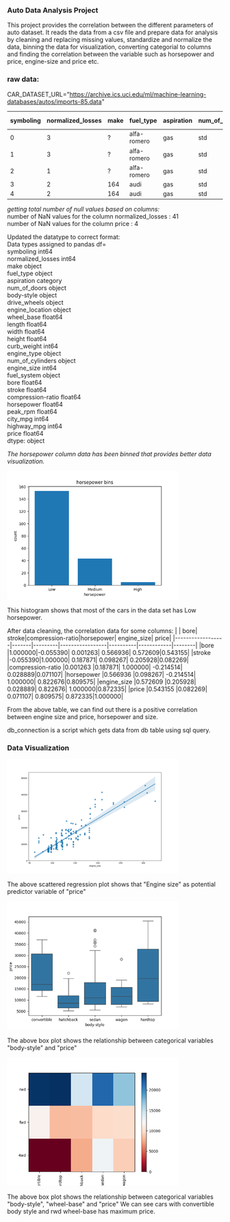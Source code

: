 ### Auto Data Analysis Project
This project provides the correlation between the different parameters of auto dataset. It reads the data from a csv file
and prepare data for analysis by cleaning and replacing missing values, standardize and normalize the data, binning the data
for visualization, converting categorial to columns and finding the correlation between the variable such as horsepower and price,
engine-size and price etc.

### raw data:
CAR_DATASET_URL="https://archive.ics.uci.edu/ml/machine-learning-databases/autos/imports-85.data"  

   |symboling| normalized_losses|make      |fuel_type| aspiration| num_of_doors|  ... |compression-ratio| horsepower| peak_rpm | city_mpg|highway_mpg|price
   |---------|------------------|----------|---------|-----------|-------------|------|-----------------|-----------|----------|---------|----------|---------|
0  |       3 |               ?  |alfa-romero|     gas|       std |        two  |...   |           9.0   |    111    | 5000     |  21     |     27   |13495
1  |       3 |               ?  |alfa-romero|     gas|       std |        two  |...   |           9.0   |    111    | 5000     |  21     |     27   |16500
2  |       1 |               ?  |alfa-romero|     gas|       std |        two  |...   |           9.0   |    154    | 5000     |  19     |     26   |16500
3  |       2 |             164  |      audi |     gas|       std |       four  |...   |          10.0   |    102    | 5500     |  24     |     30   |13950
4  |       2 |             164  |      audi |     gas|       std |       four  |...   |           8.0   |    115    | 5500     |  18     |     22   |17450

*getting total number of null values based on columns:*  
number of NaN values for the column normalized_losses : 41  
number of NaN values for the column price : 4  

Updated the datatype to correct format:  
Data types assigned to pandas df=  
symboling               int64  
normalized_losses       int64  
make                   object  
fuel_type              object  
aspiration           category  
num_of_doors           object  
body-style             object  
drive_wheels           object  
engine_location        object  
wheel_base            float64  
length                float64  
width                 float64  
height                float64  
curb_weight             int64  
engine_type            object  
num_of_cylinders       object  
engine_size             int64  
fuel_system            object  
bore                  float64  
stroke                float64  
compression-ratio     float64  
horsepower            float64  
peak_rpm              float64  
city_mpg                int64  
highway_mpg             int64  
price                 float64  
dtype: object  

*The horsepower column data has been binned that provides better data visualization.*  
<p align="left">
  <img src="./static/images/data_binning_auto.png" alt="Preview" width="400">
</p>  
This histogram shows that most of the cars in the data set has Low horsepower.
 

After data cleaning, the correlation data for some columns:
|                  |   bore|   stroke|compression-ratio|horsepower| engine_size|   price|
|------------------|-------|---------|-----------------|----------|------------|--------|
|bore              |1.000000|-0.055390|        0.001263|  0.566936|    0.572609|0.543155|
|stroke            |-0.055390|1.000000|        0.187871|  0.098267|    0.205928|0.082269|
|compression-ratio |0.001263 |0.187871|        1.000000| -0.214514|    0.028889|0.071107|
|horsepower        |0.566936 |0.098267|       -0.214514|  1.000000|    0.822676|0.809575|
|engine_size       |0.572609 |0.205928|        0.028889|  0.822676|    1.000000|0.872335|
|price             |0.543155 |0.082269|        0.071107|  0.809575|    0.872335|1.000000|

From the above table, we can find out there is a positive correlation between engine size and price,
horsepower and size.  

db_connection is a script which gets data from db table using sql query.
### Data Visualization  
<p align="left">
  <img src="./static/images/Figure_1_scattered_plot.png" alt="Preview" width="400">
</p>  
The above scattered regression plot shows that "Engine size" as potential predictor variable of "price"

<p align="left">
  <img src="./static/images/Figure_3_box_plot.png" alt="Preview" width="400">
</p>  
The above box plot shows the relationship between categorical variables "body-style" and "price"  

<p align="left">
  <img src="./static/images/Figure_2_heatmap.png" alt="Preview" width="400">
</p>  
The above box plot shows the relationship between categorical variables "body-style", "wheel-base" and "price"
We can see cars with convertible body style and rwd wheel-base has maximum price.

